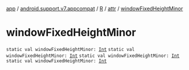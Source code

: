 [app](../../../index.md) / [android.support.v7.appcompat](../../index.md) / [R](../index.md) / [attr](index.md) / [windowFixedHeightMinor](.)

# windowFixedHeightMinor

`static val windowFixedHeightMinor: `[`Int`](https://kotlinlang.org/api/latest/jvm/stdlib/kotlin/-int/index.html)
`static val windowFixedHeightMinor: `[`Int`](https://kotlinlang.org/api/latest/jvm/stdlib/kotlin/-int/index.html)
`static val windowFixedHeightMinor: `[`Int`](https://kotlinlang.org/api/latest/jvm/stdlib/kotlin/-int/index.html)
`static val windowFixedHeightMinor: `[`Int`](https://kotlinlang.org/api/latest/jvm/stdlib/kotlin/-int/index.html)
